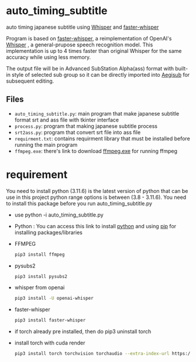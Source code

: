 # auto_timing_subtitle
auto timing japanese subtitle using [Whisper](https://github.com/openai/whisper) and [faster-whisper](https://github.com/SYSTRAN/faster-whisper)

Program is based on [faster-whisper](https://github.com/SYSTRAN/faster-whisper), a reimplementation of OpenAI's [Whisper](https://github.com/openai/whisper) , a general-prupose speech recognition model. This implementation is up to 4 times faster than original Whisper for the same accuracy while using less memory.

The output file will be in Advanced SubStation Alpha(ass) format with built-in style of selected sub group so it can be directly imported into [Aegisub](https://github.com/Aegisub/Aegisub) for subsequent editing.
## Files
- `auto_timing_subtitle.py`: main program that make japanese subtitle format srt and ass file with tkinter interface
- `process.py`: program that making japanese subtitle process
- `srt2ass.py`: program that convert srt file into ass file
- `requirment.txt`: contains requirment library that must be installed before running the main program
- `ffmpeg.exe`: there's link to download [ffmpeg.exe](https://drive.google.com/file/d/1yQBdXjjCHrxwjbNHvmFazyVv3Mh0ucOa/view?usp=sharing) for running ffmpeg
# requirement
You need to install python (3.11.6) is the latest version of python that can be use in this project python range options is between (3.8 - 3.11.6).
You need to install this package before you run auto_timing_subtitle.py
* use python -i auto_timing_subtitle.py

* Python : You can access this link to install [python](https://www.python.org/downloads/) and using [pip](https://pypi.org/project/pip/) for installing  packages/libraries
* FFMPEG
  ```bash
  pip3 install ffmpeg
* pysubs2
  ```bash
  pip3 install pysubs2
* whisper from openai
  ```bash
  pip3 install -U openai-whisper
* faster-whisper
  ```bash
  pip3 install faster-whisper
* if torch already pre installed, then do 
  pip3 uninstall torch
* install torch with cuda render
  ```bash
  pip3 install torch torchvision torchaudio --extra-index-url https://download.pytorch.org/whl/cu121 (for nvidia gpu)